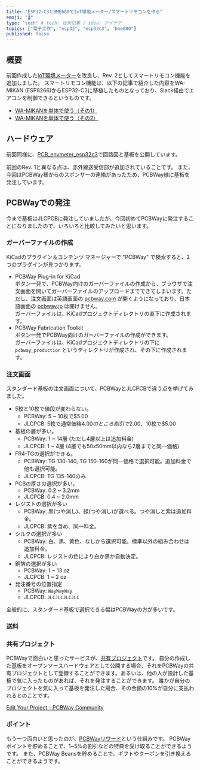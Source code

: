 ```yaml
---
title: "ESP32-C3とBME680でIoT環境メーター/スマートリモコンを作る"
emoji: "🌡"
type: "tech" # tech: 技術記事 / idea: アイデア
topics: ["電子工作", "esp32", "esp32c3", "bme680"]
published: false
---
```


## 概要

前回作成した[IoT環境メーター](https://zenn.dev/k_takata/articles/esp32c3-envmeter)を改良し、Rev. 2としてスマートリモコン機能を追加しました。
スマートリモコン機能は、以下の記事で紹介した内容をWA-MIKAN (ESP8266)からESP32-C3に移植したものとなっており、Slack経由でエアコンを制御できるというものです。

* [WA-MIKANを単体で使う（その1）](https://zenn.dev/k_takata/books/d5c77046e634bb/viewer/10_wa_mikan_only1)
* [WA-MIKANを単体で使う（その2）](https://zenn.dev/k_takata/books/d5c77046e634bb/viewer/11_wa_mikan_only2)


## ハードウェア

前回同様に、[PCB_envmeter_esp32c3](https://github.com/k-takata/PCB_envmeter_esp32c3)で回路図と基板を公開しています。

前回のRev. 1と異なる点は、赤外線送受信部が追加されていることです。
また、今回はPCBWay様からのスポンサーの連絡があったため、PCBWay様に基板を発注しています。


## PCBWayでの発注

今まで基板はJLCPCBに発注していましたが、今回初めてPCBWayに発注することになりましたので、いろいろと比較してみたいと思います。

### ガーバーファイルの作成

KiCadのプラグイン＆コンテンツ マネージャーで "PCBWay" で検索すると、2つのプラグインが見つかります。

* PCBWay Plug-in for KiCad  
  ボタン一発で、PCBWay向けのガーバーファイルの作成から、ブラウザで注文画面を開いてガーバーファイルのアップロードまでできてしまいます。ただし、注文画面は英語画面の [pcbway.com](https://www.pcbway.com/orderonline.aspx) が開くようになっており、日本語画面の [pcbway.jp](https://www.pcbway.jp/orderonline.aspx) は開けません。  
  ガーバーファイルは、KiCadプロジェクトディレクトリの直下に作成されます。
* PCBWay Fabrication Toolkit  
  ボタン一発でPCBWay向けのガーバーファイルの作成ができます。  
  ガーバーファイルは、KiCadプロジェクトディレクトリの下に `pcbway_production` というディレクトリが作成され、その下に作成されます。



### 注文画面

スタンダード基板の注文画面について、PCBWayとJLCPCBで違う点を挙げてみました。

* 5枚と10枚で値段が変わらない。
  - PCBWay: 5 ~ 10枚で$5.00
  - JLCPCB: 5枚で通常価格$4.00のところ割引で$2.00、10枚で$5.00
* 基板の層が多い。
  - PCBWay: 1 ~ 14層 (ただし4層以上は追加料金)
  - JLCPCB: 1 ~ 4層 (4層でも50x50mm以内なら2層までと同一価格)
* FR4-TGの選択ができる。
  - PCBWay: TG 130-140, TG 150-160が同一価格で選択可能。追加料金で他も選択可能。
  - JLCPCB: TG 135-140のみ
* PCBの厚さの選択が多い。
  - PCBWay: 0.2 ~ 3.2mm
  - JLCPCB: 0.4 ~ 2.0mm
* レジストの選択が多い
  - PCBWay: 黒(つや消し)、緑(つや消し)が選べる。つや消しと紫は追加料金。
  - JLCPCB: 紫を含め、同一料金。
* シルクの選択が多い
  - PCBWay: 白、黒、黄色、なしから選択可能。標準以外の組み合わせは追加料金。
  - JLCPCB: レジストの色により白か黒か自動決定。
* 銅箔の選択が多い
  - PCBWay: 1 ~ 13 oz
  - JLCPCB: 1 ~ 2 oz
* 発注番号の位置指定
  - PCBWay: `WayWayWay`
  - JLCPCB: `JLCJLCJLCJLC`

全般的に、スタンダード基板で選択できる幅はPCBWayの方が多いです。


### 送料



### 共有プロジェクト

PCBWayで面白いと思ったサービスが、[共有プロジェクト](https://www.pcbway.com/project/shareproject/)です。
自分の作成した基板をオープンソースハードウェアとして公開する場合、それをPCBWayの共有プロジェクトとして登録することができます。あるいは、他の人が設計した基板で気に入ったものがあれば、それを発注することができます。
誰かが自分のプロジェクトを気に入って基板を発注した場合、その金額の10%が自分に支払われるとのことです。

[Edit Your Project - PCBWay Community](https://www.pcbway.com/project/shareproject/techshare.aspx)

### ポイント

もう一つ面白いと思ったのが、[PCBWayリワード](https://member.pcbway.jp/specials/rewards)という仕組みです。
PCBWayポイントを貯めることで、1~5%の割引などの特典を受け取ることができるようです。
また、PCBWay Beansを貯めることで、ギフトやクーポンを引き換えることができるようです。
